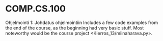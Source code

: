 # COMP.CS.100
Ohjelmointi 1: Johdatus ohjelmointiin
Includes a few code examples from the end of the course, as the beginning had very basic stuff.
Most noteworthy would be the course project <Kierros_13/miinaharava.py>.
